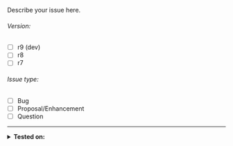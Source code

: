 Describe your issue here.

###### Version:
 - [ ] r9 (dev)
 - [ ] r8
 - [ ] r7

###### Issue type:
 - [ ] Bug
 - [ ] Proposal/Enhancement
 - [ ] Question

------

<details> 
<summary> <b>Tested on: </b> </summary>
###### --- Desktop
   - [ ] Chrome
   - [ ] Chrome Canary
   - [ ] Chrome dev-channel
   - [ ] Firefox
   - [ ] Opera
   - [ ] Microsoft IE
   - [ ] Microsoft Edge

###### --- Android
   - [ ] Chrome
   - [ ] Firefox
   - [ ] Opera

###### --- IOS
   - [ ] Chrome
   - [ ] Firefox
   - [ ] Opera

</details> 